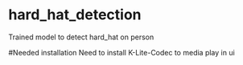 # hard_hat_detection
Trained model to detect hard_hat on person

#Needed installation
Need to install K-Lite-Codec to media play in ui

